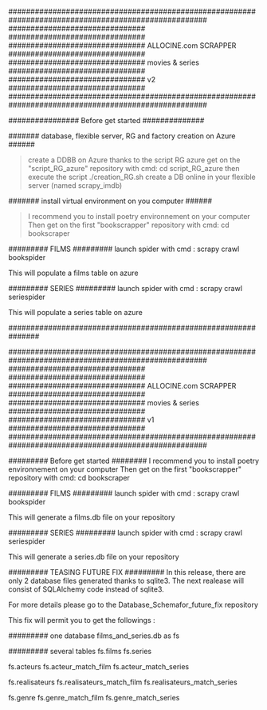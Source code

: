 
#####################################################################################################
###############################                                       ###############################
###############################         ALLOCINE.com SCRAPPER         ###############################
###############################            movies & series            ###############################
###############################                  v2                   ###############################
#####################################################################################################

################ Before get started ##############

####### database, flexible server, RG and factory creation on Azure ######
> create a DDBB on Azure thanks to the script RG azure
> get on the "script_RG_azure" repository with cmd:
cd script_RG_azure
> then execute the script
./creation_RG.sh
> create a DB online in your flexible server (named scrapy_imdb)

####### install virtual environment on you computer ######
> I recommend you to install poetry environnement on your computer
> Then get on the first "bookscrapper" repository with cmd:
cd bookscraper

######### FILMS #########
launch spider with cmd  :
scrapy crawl bookspider

This will populate a films table on azure

######### SERIES #########
launch spider with cmd  :
scrapy crawl seriespider

This will populate a series table on azure

###############################################################























#####################################################################################################
###############################                                       ###############################
###############################         ALLOCINE.com SCRAPPER         ###############################
###############################            movies & series            ###############################
###############################                  v1                   ###############################
#####################################################################################################

######### Before get started ########
I recommend you to install poetry environnement on your computer
Then get on the first "bookscrapper" repository with cmd:
cd bookscraper

######### FILMS #########
launch spider with cmd  :
scrapy crawl bookspider

This will generate a films.db file on your repository

######### SERIES #########
launch spider with cmd  :
scrapy crawl seriespider

This will generate a series.db file on your repository

######### TEASING FUTURE FIX #########
In this release, there are only 2 database files generated thanks to sqlite3.
The next realease will consist of SQLAlchemy code instead of sqlite3.

For more details please go to the Database_Schemafor_future_fix repository

This fix will permit you to get the followings : 

######### one database
films_and_series.db as fs

######### several tables
fs.films
fs.series

fs.acteurs
fs.acteur_match_film
fs.acteur_match_series

fs.realisateurs
fs.realisateurs_match_film
fs.realisateurs_match_series

fs.genre
fs.genre_match_film
fs.genre_match_series
